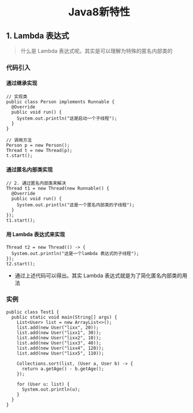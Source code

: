 <h1 align="center">Java8新特性</h1>

## 1. Lambda 表达式

> 什么是 Lambda 表达式呢。其实是可以理解为特殊的匿名内部类的

### 代码引入

#### 通过继承实现

```shell
// 实现类
public class Person implements Runnable {
  @Override
  public void run() {
    System.out.println("这是启动一个子线程");
  }
}

// 调用方法
Person p = new Person();
Thread t = new Thread(p);
t.start();
```

#### 通过匿名内部类实现

```shell
// 2. 通过匿名内部类来解决
Thread t1 = new Thread(new Runnable() {
  @Override
  public void run() {
    System.out.println("这是一个匿名内部类的子线程");
  }
});
t1.start();
```

#### 用 Lambda 表达式来实现

```shell
Thread t2 = new Thread(() -> {
  System.out.println("这是一个lambda 表达式的子线程");
});
t2.start();
```

- 通过上述代码可以得出。其实 Lambda 表达式就是为了简化匿名内部类的用法

### 实例

```shell
public class Test1 {
  public static void main(String[] args) {
    List<User> list = new ArrayList<>();
    list.add(new User("lixx", 20));
    list.add(new User("lixx1", 30));
    list.add(new User("lixx2", 10));
    list.add(new User("lixx3", 40));
    list.add(new User("lixx4", 120));
    list.add(new User("lixx5", 110));

    Collections.sort(list, (User a, User b) -> {
      return a.getAge() - b.getAge();
    });

    for (User u: list) {
      System.out.println(u);
    }
  }
}
```
